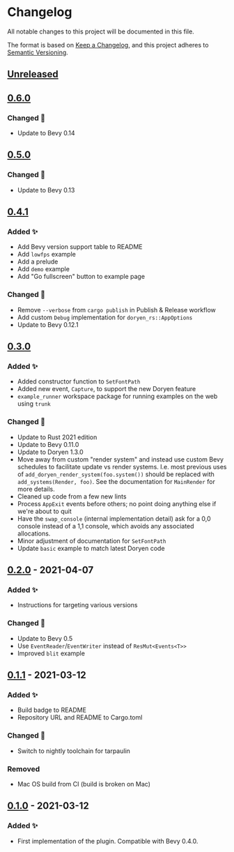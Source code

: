 # Changelog

All notable changes to this project will be documented in this file.

The format is based on [Keep a Changelog](https://keepachangelog.com/en/1.1.0/),
and this project adheres to [Semantic Versioning](https://semver.org/spec/v2.0.0.html).

## [Unreleased]

## [0.6.0]

### Changed 🔧

-   Update to Bevy 0.14

## [0.5.0]

### Changed 🔧

-   Update to Bevy 0.13

## [0.4.1]

### Added ✨

-   Add Bevy version support table to README
-   Add `lowfps` example
-   Add a prelude
-   Add `demo` example
-   Add "Go fullscreen" button to example page

### Changed 🔧

-   Remove `--verbose` from `cargo publish` in Publish & Release workflow
-   Add custom `Debug` implementation for `doryen_rs::AppOptions`
-   Update to Bevy 0.12.1

## [0.3.0]

### Added ✨

-   Added constructor function to `SetFontPath`
-   Added new event, `Capture`, to support the new Doryen feature
-   `example_runner` workspace package for running examples on the web using `trunk`

### Changed 🔧

-   Update to Rust 2021 edition
-   Update to Bevy 0.11.0
-   Update to Doryen 1.3.0
-   Move away from custom "render system" and instead use custom Bevy schedules to facilitate update vs render systems. I.e. most previous uses of `add_doryen_render_system(foo.system())` should be replaced with `add_systems(Render, foo)`. See the documentation for `MainRender` for more details.
-   Cleaned up code from a few new lints
-   Process `AppExit` events before others; no point doing anything else if we're about to quit
-   Have the `swap_console` (internal implementation detail) ask for a 0,0 console instead of a 1,1 console, which avoids any associated allocations.
-   Minor adjustment of documentation for `SetFontPath`
-   Update `basic` example to match latest Doryen code

## [0.2.0] - 2021-04-07

### Added ✨

-   Instructions for targeting various versions

### Changed 🔧

-   Update to Bevy 0.5
-   Use `EventReader`/`EventWriter` instead of `ResMut<Events<T>>`
-   Improved `blit` example

## [0.1.1] - 2021-03-12

### Added ✨

-   Build badge to README
-   Repository URL and README to Cargo.toml

### Changed 🔧

-   Switch to nightly toolchain for tarpaulin

### Removed

-   Mac OS build from CI (build is broken on Mac)

## [0.1.0] - 2021-03-12

### Added ✨

-   First implementation of the plugin. Compatible with Bevy 0.4.0.

[Unreleased]: https://github.com/ilyvion/bevy_doryen/compare/v0.6.0...HEAD
[0.6.0]: https://github.com/ilyvion/bevy_doryen/compare/v0.5.0...v0.6.0
[0.5.0]: https://github.com/ilyvion/bevy_doryen/compare/v0.4.1...v0.5.0
[0.4.1]: https://github.com/ilyvion/bevy_doryen/compare/v0.3.0...v0.4.1
[0.3.0]: https://github.com/ilyvion/bevy_doryen/compare/v0.2.0...v0.3.0
[0.2.0]: https://github.com/ilyvion/bevy_doryen/compare/v0.1.1...v0.2.0
[0.1.1]: https://github.com/ilyvion/bevy_doryen/compare/v0.1.0...v0.1.1
[0.1.0]: https://github.com/ilyvion/bevy_doryen/releases/tag/v0.1.0
